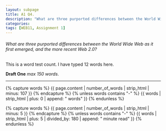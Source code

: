 ```yaml
---
layout: subpage
title: A1 Q4.
description: "What are three purported differences between the World Wide Web as it first emerged, and the more recent Web 2.0?"
categories:
tags: [WEB11, Assignment 1]
---
```


###### What are three purported differences between the World Wide Web as it first emerged, and the more recent Web 2.0?
This is a word test count. I have typed 12 words here.


**Draft One** *max 150 words*.


---

{% capture words %}
  {{ page.content | number_of_words | strip_html | minus: 107 }}
{% endcapture %}
{% unless words contains "-" %}
  {{ words | strip_html | plus: 0 | append: " words" }}
{% endunless %}

{% capture words %}
  {{ page.content | number_of_words | strip_html | minus: 5 }}
{% endcapture %}
{% unless words contains "-" %}
  {{ words | strip_html | plus: 5 | divided_by: 180 | append: " minute read" }}
{% endunless %}
